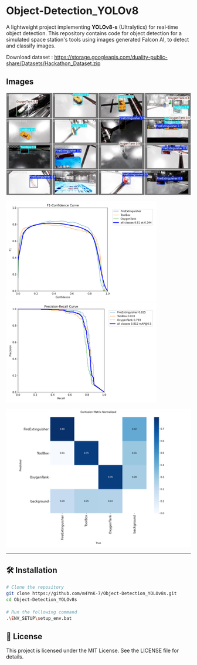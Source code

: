 # Object-Detection_YOLOv8
A lightweight project implementing **YOLOv8‑s** (Ultralytics) for real‑time object detection. This repository contains code for object detection for a simulated space station's tools using images generated Falcon AI, to detect and classify images. 

Download dataset : https://storage.googleapis.com/duality-public-share/Datasets/Hackathon_Dataset.zip

## Images
![Test results](https://github.com/m4YnK-7/Object-Detection_YOLOv8s/blob/main/runs/detect/val_best/val_batch2_pred.jpg)

  <span><img src="https://github.com/m4YnK-7/Object-Detection_YOLOv8s/blob/main/runs/detect/val_best/F1_curve.png" alt="Test F1 score" width="410"/></span>
  <span><img src="https://github.com/m4YnK-7/Object-Detection_YOLOv8s/blob/main/runs/detect/val_best/PR_curve.png" alt="Test PR score" width="410"/></span>


![Test Confusion Matrix](https://github.com/m4YnK-7/Object-Detection_YOLOv8s/blob/main/runs/detect/val_best/confusion_matrix_normalized.png)

---

## 🛠️ Installation
```bash
# Clone the repository
git clone https://github.com/m4YnK-7/Object-Detection_YOLOv8s.git
cd Object-Detection_YOLOv8s

# Run the following command
.\ENV_SETUP\setup_env.bat
```

## 📄 License
This project is licensed under the MIT License. See the LICENSE file for details.
